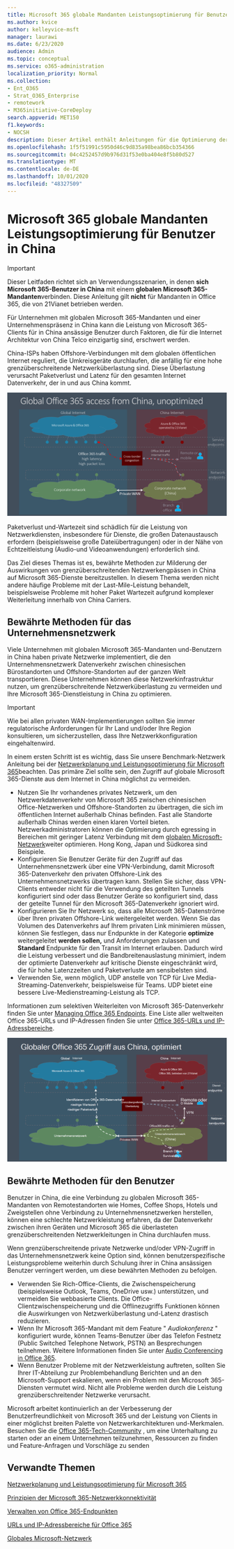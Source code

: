```yaml
---
title: Microsoft 365 globale Mandanten Leistungsoptimierung für Benutzer in China
ms.author: kvice
author: kelleyvice-msft
manager: laurawi
ms.date: 6/23/2020
audience: Admin
ms.topic: conceptual
ms.service: o365-administration
localization_priority: Normal
ms.collection:
- Ent_O365
- Strat_O365_Enterprise
- remotework
- M365initiative-CoreDeploy
search.appverid: MET150
f1.keywords:
- NOCSH
description: Dieser Artikel enthält Anleitungen für die Optimierung der Netzwerkleistung für China-Benutzer globaler Microsoft 365-Mandanten.
ms.openlocfilehash: 1f5f51991c5950d46c9d835a98bea86bcb354366
ms.sourcegitcommit: 04c4252457d9b976d31f53e0ba404e8f5b80d527
ms.translationtype: MT
ms.contentlocale: de-DE
ms.lasthandoff: 10/01/2020
ms.locfileid: "48327509"
---
```

# <a name="microsoft-365-global-tenant-performance-optimization-for-china-users"></a>Microsoft 365 globale Mandanten Leistungsoptimierung für Benutzer in China

>[!IMPORTANT]
>Dieser Leitfaden richtet sich an Verwendungsszenarien, in denen **sich Microsoft 365-Benutzer in China** mit einem **globalen Microsoft 365-Mandanten**verbinden. Diese Anleitung gilt **nicht** für Mandanten in Office 365, die von 21Vianet betrieben werden.

Für Unternehmen mit globalen Microsoft 365-Mandanten und einer Unternehmenspräsenz in China kann die Leistung von Microsoft 365-Clients für in China ansässige Benutzer durch Faktoren, die für die Internet Architektur von China Telco einzigartig sind, erschwert werden.

China-ISPs haben Offshore-Verbindungen mit dem globalen öffentlichen Internet reguliert, die Umkreisgeräte durchlaufen, die anfällig für eine hohe grenzüberschreitende Netzwerküberlastung sind. Diese Überlastung verursacht Paketverlust und Latenz für den gesamten Internet Datenverkehr, der in und aus China kommt.

![Microsoft 365-Datenverkehr-nicht optimiert](../media/O365-networking/China-O365-unoptimized.png)

Paketverlust und-Wartezeit sind schädlich für die Leistung von Netzwerkdiensten, insbesondere für Dienste, die großen Datenaustausch erfordern (beispielsweise große Dateiübertragungen) oder in der Nähe von Echtzeitleistung (Audio-und Videoanwendungen) erforderlich sind.

Das Ziel dieses Themas ist es, bewährte Methoden zur Milderung der Auswirkungen von grenzüberschreitenden Netzwerkengpässen in China auf Microsoft 365-Dienste bereitzustellen. In diesem Thema werden nicht andere häufige Probleme mit der Last-Mile-Leistung behandelt, beispielsweise Probleme mit hoher Paket Wartezeit aufgrund komplexer Weiterleitung innerhalb von China Carriers.

## <a name="corporate-network-best-practices"></a>Bewährte Methoden für das Unternehmensnetzwerk

Viele Unternehmen mit globalen Microsoft 365-Mandanten und-Benutzern in China haben private Netzwerke implementiert, die den Unternehmensnetzwerk Datenverkehr zwischen chinesischen Bürostandorten und Offshore-Standorten auf der ganzen Welt transportieren. Diese Unternehmen können diese Netzwerkinfrastruktur nutzen, um grenzüberschreitende Netzwerküberlastung zu vermeiden und Ihre Microsoft 365-Dienstleistung in China zu optimieren.

>[!IMPORTANT]
>Wie bei allen privaten WAN-Implementierungen sollten Sie immer regulatorische Anforderungen für Ihr Land und/oder Ihre Region konsultieren, um sicherzustellen, dass Ihre Netzwerkkonfiguration eingehaltenwird.

In einem ersten Schritt ist es wichtig, dass Sie unsere Benchmark-Netzwerk Anleitung bei der [Netzwerkplanung und Leistungsoptimierung für Microsoft 365](https://aka.ms/tune)beachten. Das primäre Ziel sollte sein, den Zugriff auf globale Microsoft 365-Dienste aus dem Internet in China möglichst zu vermeiden.

- Nutzen Sie Ihr vorhandenes privates Netzwerk, um den Netzwerkdatenverkehr von Microsoft 365 zwischen chinesischen Office-Netzwerken und Offshore-Standorten zu übertragen, die sich im öffentlichen Internet außerhalb Chinas befinden. Fast alle Standorte außerhalb Chinas werden einen klaren Vorteil bieten. Netzwerkadministratoren können die Optimierung durch egressing in Bereichen mit geringer Latenz Verbindung mit dem [globalen Microsoft-Netzwerk](https://docs.microsoft.com/azure/networking/microsoft-global-network)weiter optimieren. Hong Kong, Japan und Südkorea sind Beispiele.
- Konfigurieren Sie Benutzer Geräte für den Zugriff auf das Unternehmensnetzwerk über eine VPN-Verbindung, damit Microsoft 365-Datenverkehr den privaten Offshore-Link des Unternehmensnetzwerks übertragen kann. Stellen Sie sicher, dass VPN-Clients entweder nicht für die Verwendung des geteilten Tunnels konfiguriert sind oder dass Benutzer Geräte so konfiguriert sind, dass der geteilte Tunnel für den Microsoft 365-Datenverkehr ignoriert wird.
- Konfigurieren Sie Ihr Netzwerk so, dass alle Microsoft 365-Datenströme über Ihren privaten Offshore-Link weitergeleitet werden. Wenn Sie das Volumen des Datenverkehrs auf Ihrem privaten Link minimieren müssen, können Sie festlegen, dass nur Endpunkte in der Kategorie **optimize** weitergeleitet **werden sollen,** und Anforderungen zulassen und **Standard** Endpunkte für den Transit im Internet erlauben. Dadurch wird die Leistung verbessert und die Bandbreitenauslastung minimiert, indem der optimierte Datenverkehr auf kritische Dienste eingeschränkt wird, die für hohe Latenzzeiten und Paketverluste am sensibelsten sind.
- Verwenden Sie, wenn möglich, UDP anstelle von TCP für Live Media-Streaming-Datenverkehr, beispielsweise für Teams. UDP bietet eine bessere Live-Medienstreaming-Leistung als TCP.

Informationen zum selektiven Weiterleiten von Microsoft 365-Datenverkehr finden Sie unter [Managing Office 365 Endpoints](managing-office-365-endpoints.md). Eine Liste aller weltweiten Office 365-URLs und IP-Adressen finden Sie unter [Office 365-URLs und IP-Adressbereiche](urls-and-ip-address-ranges.md).

![Microsoft 365 Traffic-optimiert](../media/O365-networking/China-O365-optimized.png)

## <a name="user-best-practices"></a>Bewährte Methoden für den Benutzer

Benutzer in China, die eine Verbindung zu globalen Microsoft 365-Mandanten von Remotestandorten wie Homes, Coffee Shops, Hotels und Zweigstellen ohne Verbindung zu Unternehmensnetzwerken herstellen, können eine schlechte Netzwerkleistung erfahren, da der Datenverkehr zwischen ihren Geräten und Microsoft 365 die überlasteten grenzüberschreitenden Netzwerkleitungen in China durchlaufen muss.

Wenn grenzüberschreitende private Netzwerke und/oder VPN-Zugriff in das Unternehmensnetzwerk keine Option sind, können benutzerspezifische Leistungsprobleme weiterhin durch Schulung ihrer in China ansässigen Benutzer verringert werden, um diese bewährten Methoden zu befolgen.

- Verwenden Sie Rich-Office-Clients, die Zwischenspeicherung (beispielsweise Outlook, Teams, OneDrive usw.) unterstützen, und vermeiden Sie webbasierte Clients. Die Office-Clientzwischenspeicherung und die Offlinezugriffs Funktionen können die Auswirkungen von Netzwerküberlastung und-Latenz drastisch reduzieren.
- Wenn Ihr Microsoft 365-Mandant mit dem Feature " _Audiokonferenz_ " konfiguriert wurde, können Teams-Benutzer über das Telefon Festnetz (Public Switched Telephone Network, PSTN) an Besprechungen teilnehmen. Weitere Informationen finden Sie unter [Audio Conferencing in Office 365](https://docs.microsoft.com/microsoftteams/audio-conferencing-in-office-365).
- Wenn Benutzer Probleme mit der Netzwerkleistung auftreten, sollten Sie Ihrer IT-Abteilung zur Problembehandlung Berichten und an den Microsoft-Support eskalieren, wenn ein Problem mit den Microsoft 365-Diensten vermutet wird. Nicht alle Probleme werden durch die Leistung grenzüberschreitender Netzwerke verursacht.

Microsoft arbeitet kontinuierlich an der Verbesserung der Benutzerfreundlichkeit von Microsoft 365 und der Leistung von Clients in einer möglichst breiten Palette von Netzwerkarchitekturen und-Merkmalen. Besuchen Sie die [Office 365-Tech-Community](https://techcommunity.microsoft.com/t5/office-365/bd-p/Office365General) , um eine Unterhaltung zu starten oder an einem Unternehmen teilzunehmen, Ressourcen zu finden und Feature-Anfragen und Vorschläge zu senden

## <a name="related-topics"></a>Verwandte Themen

[Netzwerkplanung und Leistungsoptimierung für Microsoft 365](https://aka.ms/tune)

[Prinzipien der Microsoft 365-Netzwerkkonnektivität](microsoft-365-network-connectivity-principles.md)

[Verwalten von Office 365-Endpunkten](managing-office-365-endpoints.md)

[URLs und IP-Adressbereiche für Office 365](urls-and-ip-address-ranges.md)

[Globales Microsoft-Netzwerk](https://docs.microsoft.com/azure/networking/microsoft-global-network)
